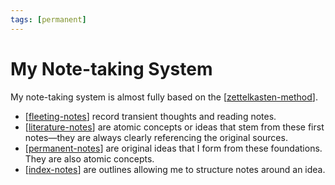 ```yaml
---
tags: [permanent]
---
```


# My Note-taking System

My note-taking system is almost fully based on the [[zettelkasten-method]]. 

- [[fleeting-notes]] record transient thoughts and reading notes. 
- [[literature-notes]] are atomic concepts or ideas that stem from these first notes—they are always clearly referencing the original sources. 
- [[permanent-notes]] are original ideas that I form from these foundations. They are also atomic concepts.
- [[index-notes]] are outlines allowing me to structure notes around an idea.

[//begin]: # "Autogenerated link references for markdown compatibility"
[zettelkasten-method]: ../3-literature/zettelkasten-method "Zettelkasten Method"
[fleeting-notes]: ../3-literature/fleeting-notes "Fleeting Notes"
[literature-notes]: ../3-literature/literature-notes "Literature Notes"
[permanent-notes]: ../3-literature/permanent-notes "Permanent Notes"
[index-notes]: ../3-literature/index-notes "Index Notes"
[//end]: # "Autogenerated link references"